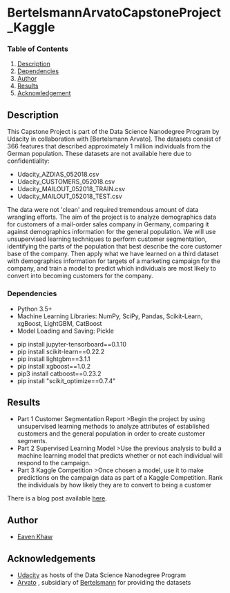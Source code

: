 # BertelsmannArvatoCapstoneProject_Kaggle

### Table of Contents

1. [Description](#description)
2. [Dependencies](#dependencies)
3. [Author](#author)
4. [Results](#results)
5. [Acknowledgement](#acknowledgement)


## Description <a name="description"></a>

This Capstone Project is part of the Data Science Nanodegree Program by Udacity in collaboration with [Bertelsmann Arvato]. The datasets consist of 366 features that described approximately 1 million individuals from the German population. These datasets are not available here due to confidentiality:
* Udacity_AZDIAS_052018.csv 
* Udacity_CUSTOMERS_052018.csv
* Udacity_MAILOUT_052018_TRAIN.csv
* Udacity_MAILOUT_052018_TEST.csv

The data were not 'clean' and required tremendous amount of data wrangling efforts. The aim of the project is to analyze demographics data for customers of a mail-order sales company in Germany, comparing it against demographics information for the general population. We will use unsupervised learning techniques to perform customer segmentation, identifying the parts of the population that best describe the core customer base of the company. Then apply what we have learned on a third dataset with demographics information for targets of a marketing campaign for the company, and train a model to predict which individuals are most likely to convert into becoming customers for the company.


<a name="dependencies"></a>
### Dependencies
* Python 3.5+ 
* Machine Learning Libraries: NumPy, SciPy, Pandas, Scikit-Learn, xgBoost, LightGBM, CatBoost
* Model Loading and Saving: Pickle

 - pip install jupyter-tensorboard==0.1.10
 - pip install scikit-learn==0.22.2
 - pip install lightgbm==3.1.1
 - pip install xgboost==1.0.2
 - pip3 install catboost==0.23.2
 - pip install "scikit_optimize==0.7.4" 

## Results<a name="results"></a>

* Part 1 Customer Segmentation Report
        >Begin the project by using unsupervised learning methods to analyze attributes of established customers and the general population in order to create customer segments.
* Part 2 Supervised Learning Model
        >Use the previous analysis to build a machine learning model that predicts whether or not each individual will respond to the campaign. 
* Part 3 Kaggle Competition
        >Once chosen a model, use it to make predictions on the campaign data as part of a Kaggle Competition. Rank the individuals by how likely they are to convert to being a customer

There is a blog post available [here](https://medium.com/@eavenkhaw/write-a-data-science-blog-post-b574e36b5c19).


## Author<a name="authors"></a>

* [Eaven Khaw](https://github.com/EavenK)


## Acknowledgements<a name="acknowledgement"></a>

* [Udacity](https://www.udacity.com/) as hosts of the Data Science Nanodegree Program
* [Arvato](https://www.arvato.us/) , subsidiary of [Bertelsmann](https://www.bertelsmann.com/#st-1) for providing the datasets 
